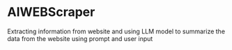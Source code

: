 # AIWEBScraper
Extracting information from website and using LLM model to summarize the data from the website using prompt and user input
